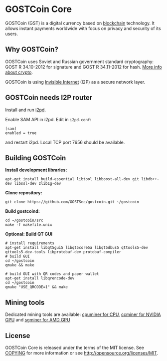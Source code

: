 GOSTCoin Core
=============

GOSTCoin (GST) is a digital currency based on [blockchain](https://en.wikipedia.org/wiki/Blockchain) technology.
It allows instant payments worldwide with focus on privacy and security of its users.

Why GOSTCoin?
-------------

GOSTCoin uses Soviet and Russian government standard cryptography: 
GOST R 34.10-2012 for signature and GOST R 34.11-2012 for hash. 
[More info about crypto](https://github.com/GOSTSec/gostcoin/wiki/Cryptography).

GOSTCoin is using [Invisible Internet](https://github.com/PurpleI2P/i2pd) (I2P) as a secure network layer.

GOSTCoin needs I2P router
-------------------------

Install and run [i2pd](https://github.com/PurpleI2P/i2pd).

Enable SAM API in i2pd. Edit in `i2pd.conf`:

    [sam]
    enabled = true

and restart i2pd. Local TCP port 7656 should be available.

Building GOSTCoin
-----------------

**Install development libraries:**

    apt-get install build-essential libtool libboost-all-dev git libdb++-dev libssl-dev zlib1g-dev

**Clone repository:**

    git clone https://github.com/GOSTSec/gostcoin.git ~/gostcoin

**Build gostcoind:**

    cd ~/gostcoin/src
    make -f makefile.unix

**Optional: Build QT GUI**

    # install requirements 
    apt-get install libqt5gui5 libqt5core5a libqt5dbus5 qttools5-dev qttools5-dev-tools libprotobuf-dev protobuf-compiler 
    # build GUI
    cd ~/gostcoin
    qmake && make
    
    # build GUI with QR codes and paper wallet
    apt-get install libqrencode-dev
    cd ~/gostcoin
    qmake "USE_QRCODE=1" && make

Mining tools
------------

Dedicated mining tools are available: [cpuminer for CPU](https://github.com/GOSTSec/cpuminer-x11-gost), [ccminer for NVIDIA GPU](https://github.com/GOSTSec/ccminer) and [sgminer for AMD GPU](https://github.com/GOSTSec/sgminer)  

License
-------

GOSTCoin Core is released under the terms of the MIT license. See [COPYING](COPYING) for more
information or see http://opensource.org/licenses/MIT.

